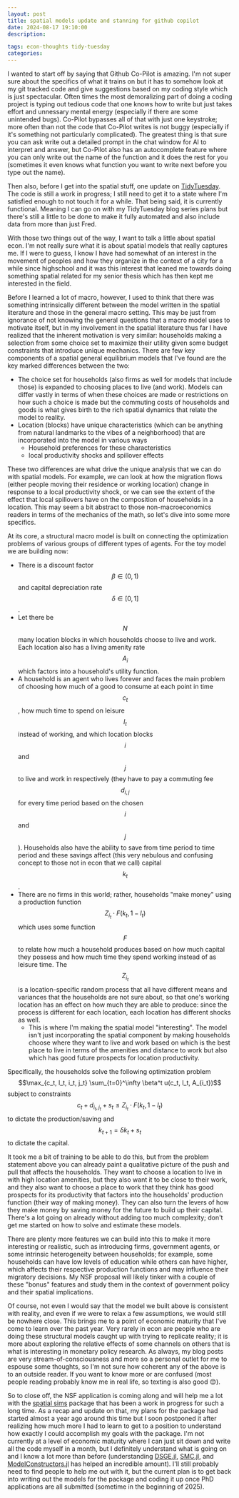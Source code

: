 ```yaml
---
layout: post
title: spatial models update and stanning for github copilot
date: 2024-08-17 19:10:00
description: 

tags: econ-thoughts tidy-tuesday
categories:
---
```


I wanted to start off by saying that Github Co-Pilot is amazing. I'm not super sure about the specifics of what it trains on but it has to somehow look at my git tracked code and give suggestions based on my coding style which is just spectacular. Often times the most demoralizing part of doing a coding project is typing out tedious code that one knows how to write but just takes effort and unnessary mental energy (especially if there are some unintended bugs). Co-Pilot bypasses all of that with just one keystroke; more often than not the code that Co-Pilot writes is not buggy (especially if it's something not particularly complicated). The greatest thing is that sure you can ask write out a detailed prompt in the chat window for AI to interpret and answer, but Co-Pilot also has an autocomplete feature where you can only write out the name of the function and it does the rest for you (sometimes it even knows what function you want to write next before you type out the name).

Then also, before I get into the spatial stuff, one update on [TidyTuesday](https://github.com/pranay-gundam/TidyTuesday). The code is still a work in progress; I still need to get it to a state where I'm satisfied enough to not touch it for a while. That being said, it is currently functional. Meaning I can go on with my TidyTuesday blog series plans but there's still a little to be done to make it fully automated and also include data from more than just Fred.

With those two things out of the way, I want to talk a little about spatial econ. I'm not really sure what it is about spatial models that really captures me. If I were to guess, I know I have had somewhat of an interest in the movement of peoples and how they organize in the context of a city for a while since highschool and it was this interest that leaned me towards doing something spatial related for my senior thesis which has then kept me interested in the field.

Before I learned a lot of macro, however, I used to think that there was something intrinsically different between the model written in the spatial literature and those in the general macro setting. This may be just from ignorance of not knowing the general questions that a macro model uses to motivate itself, but in my involvement in the spatial literature thus far I have realized that the inherent motivation is very similar: households making a selection from some choice set to maximize their utility given some budget constraints that introduce unique mechanics. There are few key components of a spatial general equilibrium models that I've found are the key marked differences between the two:

- The choice set for households (also firms as well for models that include those) is expanded to choosing places to live (and work). Models can differ vastly in terms of when these choices are made or restrictions on how such a choice is made but the commuting costs of households and goods is what gives birth to the rich spatial dynamics that relate the model to reality.
- Location (blocks) have unique characteristics (which can be anything from natural landmarks to the vibes of a neighborhood) that are incorporated into the model in various ways
  - Household preferences for these characteristics
  - local productivity shocks and spillover effects

These two differences are what drive the unique analysis that we can do with spatial models. For example, we can look at how the migration flows (either people moving their residence or working location) change in response to a local productivity shock, or we can see the extent of the effect that local spillovers have on the composition of households in a location. This may seem a bit abstract to those non-macroeconomics readers in terms of the mechanics of the math, so let's dive into some more specifics.

At its core, a structural macro model is built on connecting the optimization problems of various groups of different types of agents. For the toy model we are building now:

- There is a discount factor $$\beta \in (0,1)$$ and capital depreciation rate $$\delta \in [0,1]$$.
- Let there be $$N$$ many location blocks in which households choose to live and work. Each location also has a living amenity rate $$A_i$$ which factors into a household's utility function.
- A household is an agent who lives forever and faces the main problem of choosing how much of a good to consume at each point in time $$c_t$$, how much time to spend on leisure $$l_t$$ instead of working, and which location blocks $$i$$ and $$j$$ to live and work in respectively (they have to pay a commuting fee $$d_{i,j}$$ for every time period based on the chosen $$i$$ and $$j$$). Households also have the ability to save from time period to time period and these savings affect (this very nebulous and confusing concept to those not in econ that we call) capital $$k_t$$.
- There are no firms in this world; rather, households "make money" using a production function $$Z_{i_t}\cdot F(k_t, 1 - l_t)$$ which uses some function $$F$$ to relate how much a household produces based on how much capital they possess and how much time they spend working instead of as leisure time. The $$Z_{i_t}$$ is a location-specific random process that all have different means and variances that the households are not sure about, so that one's working location has an effect on how much they are able to produce: since the process is different for each location, each location has different shocks as well.
  - This is where I'm making the spatial model "interesting". The model isn't just incorporating the spatial component by making households choose where they want to live and work based on which is the best place to live in terms of the amenities and distance to work but also which has good future prospects for location productivity.

Specifically, the households solve the following optimization problem $$\max_{c_t, l_t, i_t, j_t} \sum_{t=0}^\infty \beta^t u(c_t, l_t, A_{i_t})$$ subject to constraints $$c_t + d_{i_t, j_t} + s_t \leq Z_{i_t}\cdot F(k_t, 1 - l_t)$$ to dictate the production/saving and $$k_{t+1} = \delta k_t + s_t$$ to dictate the capital.

It took me a bit of training to be able to do this, but from the problem statement above you can already paint a qualitative picture of the push and pull that affects the households. They want to choose a location to live in with high location amenities, but they also want it to be close to their work, and they also want to choose a place to work that they think has good prospects for its productivity that factors into the households' production function (their way of making money). They can also turn the levers of how they make money by saving money for the future to build up their capital. There's a lot going on already without adding too much complexity; don't get me started on how to solve and estimate these models.

There are plenty more features we can build into this to make it more interesting or realistic, such as introducing firms, government agents, or some intrinsic heterogeneity between households; for example, some households can have low levels of education while others can have higher, which affects their respective production functions and may influence their migratory decisions. My NSF proposal will likely tinker with a couple of these "bonus" features and study them in the context of government policy and their spatial implications.

Of course, not even I would say that the model we built above is consistent with reality, and even if we were to relax a few assumptions, we would still be nowhere close. This brings me to a point of economic maturity that I've come to learn over the past year. Very rarely in econ are people who are doing these structural models caught up with trying to replicate reality; it is more about exploring the relative effects of some channels on others that is what is interesting in monetary policy research. As always, my blog posts are very stream-of-consciousness and more so a personal outlet for me to espouse some thoughts, so I'm not sure how coherent any of the above is to an outside reader. If you want to know more or are confused (most people reading probably know me in real life, so texting is also good 😊).

So to close off, the NSF application is coming along and will help me a lot with the [spatial sims](https://github.com/pranay-gundam/spatial-sims) package that has been a work in progress for such a long time. As a recap and update on that, my plans for the package had started almost a year ago around this time but I soon postponed it after realizing how much more I had to learn to get to a position to understand how exactly I could accomplish my goals with the package. I'm not currently at a level of economic maturity where I can just sit down and write all the code myself in a month, but I definitely understand what is going on and I know a lot more than before (understanding [DSGE.jl](https://github.com/FRBNY-DSGE/DSGE.jl), [SMC.jl](https://github.com/FRBNY-DSGE/SMC.jl), and [ModelConstructors.jl](https://github.com/FRBNY-DSGE/ModelConstructors.jl) has helped an incredible amount). I'll still probably need to find people to help me out with it, but the current plan is to get back into writing out the models for the package and coding it up once PhD applications are all submitted (sometime in the beginning of 2025).
